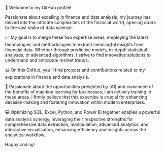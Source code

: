 👋 Welcome to my GitHub profile!

Passionate about excelling in finance and data analysis, my journey has delved into the intricate complexities of the financial world, opening doors to the vast realm of data science.

📈 My goal is to merge these two expertise areas, employing the latest technologies and methodologies to extract meaningful insights from financial data.
Whether through predictive models, in-depth statistical analyses, or advanced algorithms, I strive to find innovative solutions to understand and anticipate market trends.

📊 On this GitHub, you'll find projects and contributions related to my explorations in finance and data analysis.

🚀 Passionate about the opportunities presented by (AI) and convinced of the benefits of machine learning for businesses, I am actively training in these areas. I firmly believe that this expertise is crucial for enhancing decision-making and fostering innovation within modern enterprises.

💻 Optimizing SQL, Excel, Python, and Power BI together enables a powerful data analysis synergy, leveraging their respective strengths for comprehensive data extraction, manipulation, advanced analytics, and interactive visualization, enhancing efficiency and insights across the analytical workflow.

Happy coding! 
